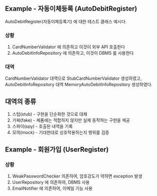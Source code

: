 
## Example - 자동이체등록 (AutoDebitRegister)
AutoDebitRegister(자동이체등록기) 에 대한 테스트 클래스 예시다. 

### 상황 
1. CardNumberValidator 에 의존하고 이것이 외부 API 호출한다  
2. AutoDebitInfoRepository 에 의존하고, 이것이 DBMS 를 사용한다

### 대역
CardNumberValidator 대역으로 StubCardNumberValidator 생성하였고, AutoDebitInfoRepository 대역 MemoryAutoDebitInfoRepository 생성하였다. 

## 대역의 종류
1. 스텁(stub) - 구현을 단순화한 것으로 대체
2. 가짜(fake) - 제품에는 적합하지 않지만 실제 동작하는 구현을 제공
3. 스파이(spy) - 호출된 내역을 기록
4. 모의(mock) - 기대한대로 상호작용하는지 행위를 검증

## Example - 회원가입 (UserRegister)

### 상황
1. WeakPasswordChecker 의존하여, 암호강도가 약하면 exception 발생
2. UserRepository 에 의존하여, DBMS 사용
3. EmailNotifier 에 의존하여, 이메일 기능 사용

